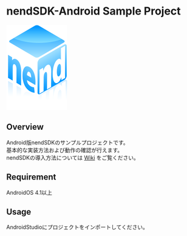 nendSDK-Android Sample Project
==================
![ロゴ](https://github.com/fan-ADN/nendSDK-Android/blob/master/Sample/java/src/main/res/drawable/nend_logo.png)

Overview
---------------------------------
Android版nendSDKのサンプルプロジェクトです。  
基本的な実装方法および動作の確認が行えます。  
nendSDKの導入方法については [Wiki](https://github.com/fan-ADN/nendSDK-Android/wiki) をご覧ください。

Requirement
---------------------------------
AndroidOS 4.1以上

Usage
---------------------------------
AndroidStudioにプロジェクトをインポートしてください。
